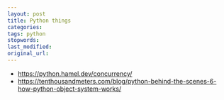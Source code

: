 ```yaml
---
layout: post
title: Python things
categories:
tags: python
stopwords:
last_modified:
original_url:
---
```



* https://python.hamel.dev/concurrency/
* https://tenthousandmeters.com/blog/python-behind-the-scenes-6-how-python-object-system-works/
